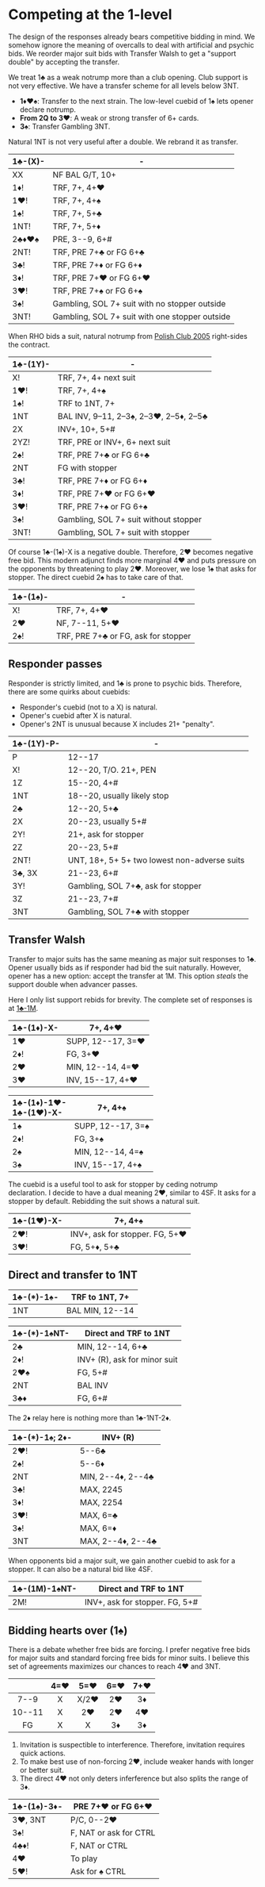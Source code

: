 # Competing at the 1-level

The design of the responses already bears competitive bidding in mind.  We
somehow ignore the meaning of overcalls to deal with artificial and psychic
bids.  We reorder major suit bids with Transfer Walsh to get a "support double"
by accepting the transfer.

We treat 1♣ as a weak notrump more than a club opening.  Club support is not
very effective.  We have a transfer scheme for all levels below 3NT.

- **1♦♥♠**: Transfer to the next strain. The low-level cuebid of 1♠ lets opener
  declare notrump.
- **From 2Q to 3♥**: A weak or strong transfer of 6+ cards.
- **3♠**: Transfer Gambling 3NT.

Natural 1NT is not very useful after a double.  We rebrand it as transfer.

| 1♣-(X)- | - |
|---------|---|
| XX      | NF BAL G/T, 10+
| 1♦!     | TRF, 7+, 4+♥
| 1♥!     | TRF, 7+, 4+♠
| 1♠!     | TRF, 7+, 5+♣
| 1NT!    | TRF, 7+, 5+♦
| 2♣♦♥♠   | PRE, 3--9, 6+#
| 2NT!    | TRF, PRE 7+♣ or FG 6+♣
| 3♣!     | TRF, PRE 7+♦ or FG 6+♦
| 3♦!     | TRF, PRE 7+♥ or FG 6+♥
| 3♥!     | TRF, PRE 7+♠ or FG 6+♠
| 3♠!     | Gambling, SOL 7+ suit with no stopper outside
| 3NT!    | Gambling, SOL 7+ suit with one stopper outside

When RHO bids a suit, natural notrump from [Polish Club 2005][wj05] right-sides
the contract.

[wj05]: https://bridgewithdan.com/wp-content/uploads/2019/07/WJ2005webpage.htm

| 1♣-(1Y)- | - |
|----------|---|
| X!       | TRF, 7+, 4+ next suit
| 1♥!      | TRF, 7+, 4+♠
| 1♠!      | TRF to 1NT, 7+
| 1NT      | BAL INV, 9–11, 2–3♠, 2–3♥, 2–5♦, 2–5♣
| 2X       | INV+, 10+, 5+#
| 2YZ!     | TRF, PRE or INV+, 6+ next suit
| 2♠!      | TRF, PRE 7+♣ or FG 6+♣
| 2NT      | FG with stopper
| 3♣!      | TRF, PRE 7+♦ or FG 6+♦
| 3♦!      | TRF, PRE 7+♥ or FG 6+♥
| 3♥!      | TRF, PRE 7+♠ or FG 6+♠
| 3♠!      | Gambling, SOL 7+ suit without stopper
| 3NT!     | Gambling, SOL 7+ suit with stopper

Of course 1♣-(1♠)-X is a negative double.  Therefore, 2♥ becomes negative free
bid.  This modern adjunct finds more marginal 4♥ and puts pressure on the
opponents by threatening to play 2♥.  Moreover, we lose 1♠ that asks for
stopper.  The direct cuebid 2♠ has to take care of that.

| 1♣-(1♠)- | - |
|----------|---|
| X!       | TRF, 7+, 4+♥
| 2♥       | NF, 7--11, 5+♥
| 2♠!      | TRF, PRE 7+♣ or FG, ask for stopper

## Responder passes

Responder is strictly limited, and 1♣ is prone to psychic bids.  Therefore,
there are some quirks about cuebids:

- Responder's cuebid (not to a X) is natural.
- Opener's cuebid after X is natural.
- Opener's 2NT is unusual because X includes 21+ "penalty".

| 1♣-(1Y)-P- | - |
|------------|---|
| P          | 12--17
| X!         | 12--20, T/O.  21+, PEN
| 1Z         | 15--20, 4+#
| 1NT        | 18--20, usually likely stop
| 2♣         | 12--20, 5+♣
| 2X         | 20--23, usually 5+#
| 2Y!        | 21+, ask for stopper
| 2Z         | 20--23, 5+#
| 2NT!       | UNT, 18+, 5+ 5+ two lowest non-adverse suits
| 3♣, 3X     | 21--23, 6+#
| 3Y!        | Gambling, SOL 7+♣, ask for stopper
| 3Z         | 21--23, 7+#
| 3NT        | Gambling, SOL 7+♣ with stopper

## Transfer Walsh

Transfer to major suits has the same meaning as major suit responses to 1♣.
Opener usually bids as if responder had bid the suit naturally.  However, opener
has a new option: accept the transfer at 1M.  This option *steals* the support
double when advancer passes.

Here I only list support rebids for brevity.  The complete set of responses is
at [1♣-1M](../1C/1M.md).

| 1♣-(1♦)-X- | 7+, 4+♥ |
|------------|---------|
| 1♥         | SUPP, 12--17, 3=♥
| 2♦!        | FG, 3+♥
| 2♥         | MIN, 12--14, 4=♥
| 3♥         | INV, 15--17, 4+♥

| <div>1♣-(1♦)-1♥-</div><div>1♣-(1♥)-X-</div> | 7+, 4+♠ |
|:----|-------------------|
| 1♠  | SUPP, 12--17, 3=♠ |
| 2♦! | FG, 3+♠           |
| 2♠  | MIN, 12--14, 4=♠  |
| 3♠  | INV, 15--17, 4+♠  |

The cuebid is a useful tool to ask for stopper by ceding notrump declaration. I
decide to have a dual meaning 2♥, similar to 4SF.  It asks for a stopper by
default.  Rebidding the suit shows a natural suit.

| 1♣-(1♥)-X- | 7+, 4+♠ |
|------------|---------|
| 2♥!        | INV+, ask for stopper.  FG, 5+♥
| 3♥!        | FG, 5+♦, 5+♣

## Direct and transfer to 1NT

| 1♣-(*)-1♠- | TRF to 1NT, 7+ |
|------------|----------------|
| 1NT        | BAL MIN, 12--14

| 1♣-(*)-1♠NT- | Direct and TRF to 1NT |
|--------------|-----------------------|
| 2♣           | MIN, 12--14, 6+♣
| 2♦!          | INV+ (R), ask for minor suit
| 2♥♠          | FG, 5+#
| 2NT          | BAL INV
| 3♣♦          | FG, 6+#

The 2♦ relay here is nothing more than 1♣-1NT-2♦.

| 1♣-(*)-1♠; 2♦- | INV+ (R) |
|----------------|----------|
| 2♥!            | 5--6♣
| 2♠!            | 5--6♦
| 2NT            | MIN, 2--4♦, 2--4♣
| 3♣!            | MAX, 2245
| 3♦!            | MAX, 2254
| 3♥!            | MAX, 6=♣
| 3♠!            | MAX, 6=♦
| 3NT            | MAX, 2--4♦, 2--4♣

When opponents bid a major suit, we gain another cuebid to ask for a
stopper.  It can also be a natural bid like 4SF.

| 1♣-(1M)-1♠NT- | Direct and TRF to 1NT |
|---------------|-----------------------|
| 2M!           | INV+, ask for stopper.  FG, 5+#

## Bidding hearts over (1♠)

There is a debate whether free bids are forcing.  I prefer negative free bids
for major suits and standard forcing free bids for minor suits.  I believe this
set of agreements maximizes our chances to reach 4♥ and 3NT.

|        | 4=♥ |  5=♥  | 6=♥ | 7+♥ |
|:------:|:---:|:-----:|:---:|:---:|
|  7--9  |  X  | X/2♥  | 2♥  | 3♦  |
| 10--11 |  X  |  2♥   | 2♥  | 4♥  |
|   FG   |  X  |   X   | 3♦  | 3♦  |

1. Invitation is suspectible to interference.  Therefore, invitation requires
   quick actions.
2. To make best use of non-forcing 2♥, include weaker hands with longer or
   better suit.
3. The direct 4♥ not only deters inferference but also splits the range of 3♦.

| 1♣-(1♠)-3♦- | PRE 7+♥ or FG 6+♥ |
|-------------|-------------------|
| 3♥, 3NT     | P/C, 0--2♥
| 3♠!         | F, NAT or ask for CTRL
| 4♣♦!        | F, NAT or CTRL
| 4♥          | To play
| 5♥!         | Ask for ♠ CTRL
